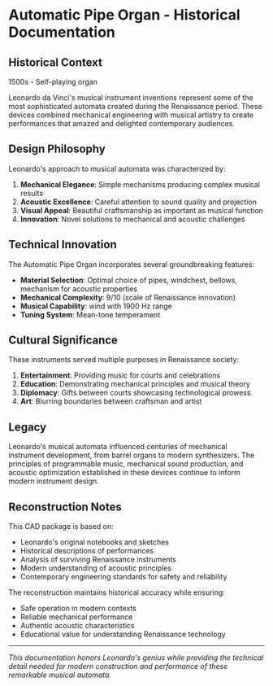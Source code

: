 # Automatic Pipe Organ - Historical Documentation

## Historical Context

1500s - Self-playing organ

Leonardo da Vinci's musical instrument inventions represent some of the most
sophisticated automata created during the Renaissance period. These devices
combined mechanical engineering with musical artistry to create performances
that amazed and delighted contemporary audiences.

## Design Philosophy

Leonardo's approach to musical automata was characterized by:

1. **Mechanical Elegance**: Simple mechanisms producing complex musical results
2. **Acoustic Excellence**: Careful attention to sound quality and projection
3. **Visual Appeal**: Beautiful craftsmanship as important as musical function
4. **Innovation**: Novel solutions to mechanical and acoustic challenges

## Technical Innovation

The Automatic Pipe Organ incorporates several groundbreaking features:

- **Material Selection**: Optimal choice of pipes, windchest, bellows, mechanism for acoustic properties
- **Mechanical Complexity**: 9/10 (scale of Renaissance innovation)
- **Musical Capability**: wind with 1900 Hz range
- **Tuning System**: Mean-tone temperament

## Cultural Significance

These instruments served multiple purposes in Renaissance society:

1. **Entertainment**: Providing music for courts and celebrations
2. **Education**: Demonstrating mechanical principles and musical theory
3. **Diplomacy**: Gifts between courts showcasing technological prowess
4. **Art**: Blurring boundaries between craftsman and artist

## Legacy

Leonardo's musical automata influenced centuries of mechanical instrument
development, from barrel organs to modern synthesizers. The principles of
programmable music, mechanical sound production, and acoustic optimization
established in these devices continue to inform modern instrument design.

## Reconstruction Notes

This CAD package is based on:
- Leonardo's original notebooks and sketches
- Historical descriptions of performances
- Analysis of surviving Renaissance instruments
- Modern understanding of acoustic principles
- Contemporary engineering standards for safety and reliability

The reconstruction maintains historical accuracy while ensuring:
- Safe operation in modern contexts
- Reliable mechanical performance
- Authentic acoustic characteristics
- Educational value for understanding Renaissance technology

---

*This documentation honors Leonardo's genius while providing the technical
detail needed for modern construction and performance of these remarkable
musical automata.*
